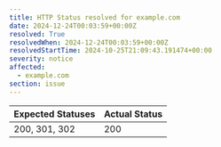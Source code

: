 ```yaml
---
title: HTTP Status resolved for example.com
date: 2024-12-24T00:03:59+00:00Z
resolved: True
resolvedWhen: 2024-12-24T00:03:59+00:00Z
resolvedStartTime: 2024-10-25T21:09:43.191474+00:00
severity: notice
affected:
  - example.com
section: issue
---
```


| Expected Statuses | Actual Status  |
|-------------------|----------------|
| 200, 301, 302 | 200 |
